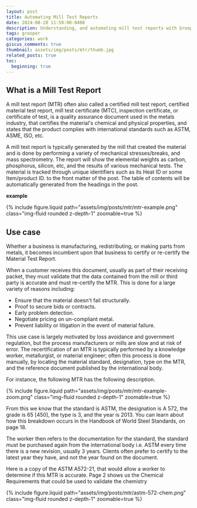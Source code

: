 ```yaml
---
layout: post
title: Automating Mill Test Reports
date: 2024-08-28 11:59:00-0400
description: Understanding, and automating mill test reports with Grooper. 
tags: grooper 
categories: work
giscus_comments: true
thumbnail: assets/img/posts/mtr/thumb.jpg
related_posts: true
toc:
  beginning: true
---
```


## What is a Mill Test Report

A mill test report (MTR) often also called a certified mill test report, certified material test report, mill test certificate (MTC), inspection certificate, or certificate of test, 
is a quality assurance document used in the metals industry, that certifies the material's chemical and physical properties, and states that the product complies with international standards such as ASTM, ASME, ISO, etc.

A mill test report is typically generated by the mill that created the material and is done by performing a variety of mechanical stresses/breaks, and mass spectrometry. 
The report will show the elemental weights as carbon, phosphorus, silicon, etc, and the results of various mechanical tests. The material is tracked through unique identifiers such as its Heat ID or some Item/product ID.
to the front matter of the post. The table of contents will be automatically generated from the headings in the post.

**example**

<div>
        {% include figure.liquid path="assets/img/posts/mtr/mtr-example.png" class="img-fluid rounded z-depth-1" zoomable=true %}
</div>


## Use case

Whether a business is manufacturing, redistributing, or making parts from metals, it becomes incumbent upon that business to certify or re-certify the Material Test Report. 

When a customer receives this document, usually as part of their receiving packet, they must validate that the data contained from the mill or third party is accurate and must re-certify the MTR. 
This is done for a large variety of reasons including:


- Ensure that the material doesn't fail structurally.
- Proof to secure bids or contracts.
- Early problem detection.
- Negotiate pricing on un-compliant metal.
- Prevent liability or litigation in the event of material failure.

This use case is largely motivated by loss avoidance and government regulation, but the process manufacturers or mills are slow and at risk of error. 
The recertification of an MTR is typically performed by a knowledge worker, metallurgist, or material engineer; often this process is done manually, by locating the material standard, designation, 
type on the MTR, and the reference document published by the international body. 

For instance, the following MTR has the following description. 

<div>
        {% include figure.liquid path="assets/img/posts/mtr/mtr-example-zoom.png" class="img-fluid rounded z-depth-1" zoomable=true %}
</div>

From this we know that the standard is ASTM, the designation is A 572, the grade is 65 [450], the type is 3, and the year is 2013. You can learn about how this breakdown occurs in the Handbook of World Steel Standards, on page 18. 

The worker then refers to the documentation for the standard, the standard must be purchased again from the international body i.e. ASTM every time there is a new revision, usually 3 years. 
Clients often prefer to certify to the latest year they have, and not the year found on the document. 

Here is a copy of the ASTM A572-21, that would allow a worker to determine if this MTR is accurate. Page 2 shows us the Chemical Requirements that could be used to validate the chemistry 

<div>
        {% include figure.liquid path="assets/img/posts/mtr/astm-572-chem.png" class="img-fluid rounded z-depth-1" zoomable=true %}
</div>
